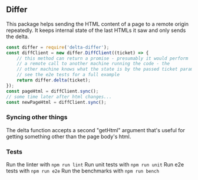 ## Differ

This package helps sending the HTML content of a page to a remote origin repeatedly.
It keeps internal state of the last HTMLs it saw and only sends the delta.

```js
const differ = require('delta-differ');
const diffClient = new differ.DiffClient((ticket) => {
    // this method can return a promise - presumably it would perform 
    // a remote call to another machine running the code - the
    // other machine knows what the state is by the passed ticket parameter
    // see the e2e tests for a full example
    return differ.delta(ticket);
});
const pageHtml = diffClient.sync();
// some time later after html changes...
const newPageHtml = diffClient.sync();
```

### Syncing other things

The delta function accepts a second "getHtml" argument that's useful for getting something other than the page body's html.

### Tests

Run the linter with `npm run lint`
Run unit tests with `npm run unit`
Run e2e tests with `npm run e2e`
Run the benchmarks with `npm run bench`